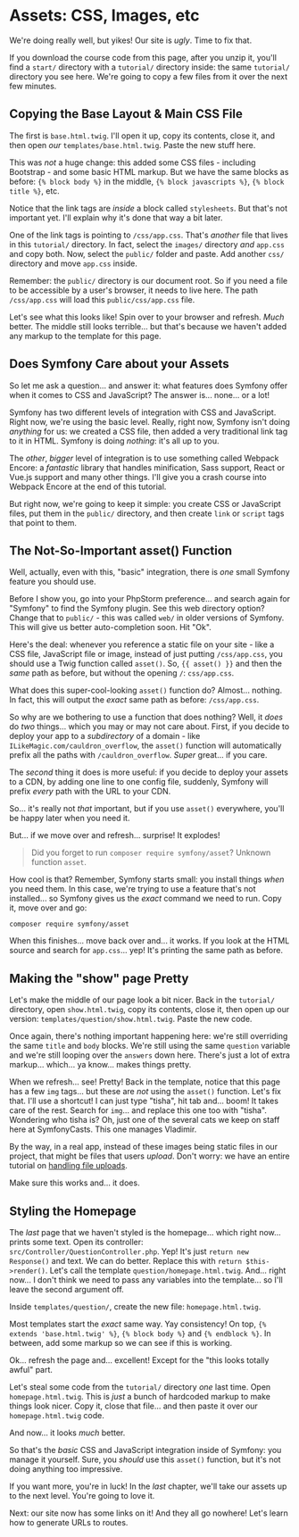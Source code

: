 # Assets: CSS, Images, etc

We're doing really well, but yikes! Our site is *ugly*. Time to fix that.

If you download the course code from this page, after you unzip it, you'll find
a `start/` directory with a `tutorial/` directory inside: the same `tutorial/`
directory you see here. We're going to copy a few files from it over the next
few minutes.

## Copying the Base Layout & Main CSS File

The first is `base.html.twig`. I'll open it up, copy its contents, close it,
and then open *our* `templates/base.html.twig`. Paste the new stuff here.

This was *not* a huge change: this added some CSS files - including Bootstrap -
and some basic HTML markup. But we have the same blocks as before:
`{% block body %}` in the middle, `{% block javascripts %}`,
`{% block title %}`, etc.

Notice that the link tags are *inside* a block called `stylesheets`. But that's
not important yet. I'll explain why it's done that way a bit later.

One of the link tags is pointing to `/css/app.css`. That's *another* file that
lives in this `tutorial/` directory. In fact, select the `images/` directory *and*
`app.css` and copy both. Now, select the `public/` folder and paste. Add another
`css/` directory and move `app.css` inside.

Remember: the `public/` directory is our document root. So if you need a file to
be accessible by a user's browser, it needs to live here. The path `/css/app.css`
will load this `public/css/app.css` file.

Let's see what this looks like! Spin over to your browser and refresh. *Much*
better. The middle still looks terrible... but that's because we haven't added
any markup to the template for this page.

## Does Symfony Care about your Assets

So let me ask a question... and answer it: what features does Symfony
offer when it comes to CSS and JavaScript? The answer is... none... or a lot!

Symfony has two different levels of integration with CSS and JavaScript. Right
now, we're using the basic level. Really, right now, Symfony isn't doing *anything*
for us: we created a CSS file, then added a very traditional link tag to it in HTML.
Symfony is doing *nothing*: it's all up to you.

The *other*, *bigger* level of integration is to use something called Webpack
Encore: a *fantastic* library that handles minification, Sass support, React or
Vue.js support and many other things. I'll give you a crash course into Webpack
Encore at the end of this tutorial.

But right now, we're going to keep it simple: you create CSS or JavaScript files,
put them in the `public/` directory, and then create `link` or `script` tags that
point to them.

## The Not-So-Important asset() Function

Well, actually, even with this, "basic" integration, there is *one* small Symfony
feature you should use.

Before I show you, go into your PhpStorm preference... and search again for
"Symfony" to find the Symfony plugin. See this web directory option? Change that
to `public/` - this was called `web/` in older versions of Symfony. This will give
us better auto-completion soon. Hit "Ok".

Here's the deal: whenever you reference a static file on your site - like a CSS
file, JavaScript file or image, instead of just putting `/css/app.css`, you should
use a Twig function called `asset()`. So, `{{ asset() }}` and then the *same* path
as before, but without the opening `/`: `css/app.css`.

What does this super-cool-looking `asset()` function do? Almost... nothing. In
fact, this will output the *exact* same path as before: `/css/app.css`.

So why are we bothering to use a function that does nothing? Well, it *does*
do *two* things... which you may or may not care about. First, if you decide to
deploy your app to a *subdirectory* of a domain - like
`ILikeMagic.com/cauldron_overflow`, the `asset()` function will automatically
prefix all the paths with `/cauldron_overflow`. *Super* great... if you care.

The *second* thing it does is more useful: if you decide to deploy your assets
to a CDN, by adding one line to one config file, suddenly, Symfony will prefix
*every* path with the URL to your CDN.

So... it's really not *that* important, but if you use `asset()` everywhere, you'll
be happy later when you need it.

But... if we move over and refresh... surprise! It explodes!

> Did you forget to run `composer require symfony/asset`? Unknown function `asset`.

How cool is that? Remember, Symfony starts small: you install things *when* you
need them. In this case, we're trying to use a feature that's not installed... so
Symfony gives us the *exact* command we need to run. Copy it, move over and go:

```terminal
composer require symfony/asset
```

When this finishes... move back over and... it works. If you look at the HTML
source and search for `app.css`... yep! It's printing the same path as before.

## Making the "show" page Pretty

Let's make the middle of our page look a bit nicer. Back in the `tutorial/`
directory, open `show.html.twig`, copy its contents, close it, then open up our
version: `templates/question/show.html.twig`. Paste the new code.

Once again, there's nothing important happening here: we're still overriding the
same `title` and `body` blocks. We're still using the same `question` variable
and we're still looping over the `answers` down here. There's just a lot of extra
markup... which... ya know... makes things pretty.

When we refresh... see! Pretty! Back in the template, notice that this page
has a few `img` tags... but these are *not* using the `asset()` function. Let's
fix that. I'll use a shortcut! I can just type "tisha", hit tab and... boom!
It takes care of the rest. Search for `img`... and replace this one too with
"tisha". Wondering who tisha is? Oh, just one of the several cats we keep on staff
here at SymfonyCasts. This one manages Vladimir.

By the way, in a real app, instead of these images being static files in our
project, that might be files that users *upload*. Don't worry: we have an
entire tutorial on
[handling file uploads](https://symfonycasts.com/screencast/symfony-uploads).

Make sure this works and... it does.

## Styling the Homepage

The *last* page that we haven't styled is the homepage... which right now...
prints some text. Open its controller: `src/Controller/QuestionController.php`.
Yep! It's just `return new Response()` and text. We can do better. Replace this
with `return $this->render()`. Let's call the template `question/homepage.html.twig`.
And... right now... I don't think we need to pass any variables into the template...
so I'll leave the second argument off.

Inside `templates/question/`, create the new file: `homepage.html.twig`.

Most templates start the *exact* same way. Yay consistency! On top,
`{% extends 'base.html.twig' %}`, `{% block body %}` and `{% endblock %}`. In
between, add some markup so we can see if this is working.

Ok... refresh the page and... excellent! Except for the "this looks totally
awful" part.

Let's steal some code from the `tutorial/` directory *one* last time. Open
`homepage.html.twig`. This is *just* a bunch of hardcoded markup to make things
look nicer. Copy it, close that file... and then paste it over our
`homepage.html.twig` code.

And now... it looks *much* better.

So that's the *basic* CSS and JavaScript integration inside of Symfony: you manage
it yourself. Sure, you *should* use this `asset()` function, but it's not doing
anything too impressive.

If you want more, you're in luck! In the *last* chapter, we'll take our assets
up to the next level. You're going to love it.

Next: our site now has some links on it! And they all go nowhere! Let's learn how
to generate URLs to routes.
